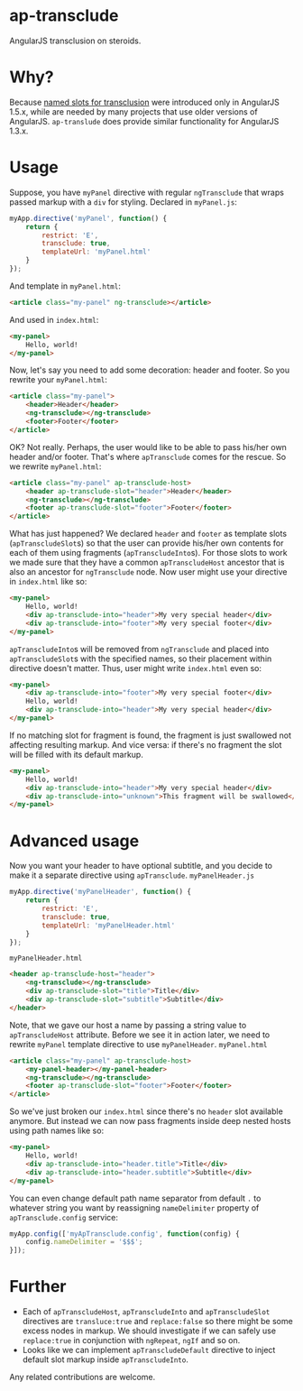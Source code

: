 ap-transclude
=============

AngularJS transclusion on steroids.


Why?
====

Because [named slots for transclusion](http://blog.thoughtram.io/angular/2015/11/16/multiple-transclusion-and-named-slots.html) were introduced only in AngularJS 1.5.x, while are needed by many projects that use older versions of AngularJS. `ap-translude` does provide similar functionality for AngularJS 1.3.x.

Usage
=====

Suppose, you have `myPanel` directive with regular `ngTransclude` that wraps passed markup with a `div` for styling. Declared in `myPanel.js`:
```javascript
myApp.directive('myPanel', function() {
    return {
        restrict: 'E',
        transclude: true,
        templateUrl: 'myPanel.html'
    }
});
```
And template in `myPanel.html`:
```html
<article class="my-panel" ng-transclude></article>
```
And used in `index.html`:
```html
<my-panel>
    Hello, world!
</my-panel>
```
Now, let's say you need to add some decoration: header and footer. So you rewrite your `myPanel.html`:
```html
<article class="my-panel">
    <header>Header</header>
    <ng-transclude></ng-transclude>
    <footer>Footer</footer>
</article>
```
OK? Not really. Perhaps, the user would like to be able to pass his/her own header and/or footer. That's where `apTransclude` comes for the rescue. So we rewrite `myPanel.html`:
```html
<article class="my-panel" ap-transclude-host>
    <header ap-transclude-slot="header">Header</header>
    <ng-transclude></ng-transclude>
    <footer ap-transclude-slot="footer">Footer</footer>
</article>
```
What has just happened? We declared `header` and `footer` as template slots (`apTranscludeSlot`s) so that the user can provide his/her own contents for each of them using fragments (`apTranscludeInto`s). For those slots to work we made sure that they have a common `apTranscludeHost` ancestor that is also an ancestor for `ngTransclude` node.
Now user might use your directive in `index.html` like so:
```html
<my-panel>
    Hello, world!
    <div ap-transclude-into="header">My very special header</div>
    <div ap-transclude-into="footer">My very special footer</div>
</my-panel>
```
`apTranscludeInto`s will be removed from `ngTransclude` and placed into `apTranscludeSlot`s with the specified names, so their placement within directive doesn't matter. Thus, user might write `index.html` even so:
```html
<my-panel>
    <div ap-transclude-into="footer">My very special footer</div>
    Hello, world!
    <div ap-transclude-into="header">My very special header</div>
</my-panel>
```
If no matching slot for fragment is found, the fragment is just swallowed not affecting resulting markup. And vice versa: if there's no fragment the slot will be filled with its default markup.
```html
<my-panel>
    Hello, world!
    <div ap-transclude-into="header">My very special header</div>
    <div ap-transclude-into="unknown">This fragment will be swallowed</div>
</my-panel>
```

Advanced usage
==============

Now you want your header to have optional subtitle, and you decide to make it a separate directive using `apTransclude`.
`myPanelHeader.js`
```javascript
myApp.directive('myPanelHeader', function() {
    return {
        restrict: 'E',
        transclude: true,
        templateUrl: 'myPanelHeader.html'
    }
});
```
`myPanelHeader.html`
```html
<header ap-transclude-host="header">
    <ng-transclude></ng-transclude>
    <div ap-transclude-slot="title">Title</div>
    <div ap-transclude-slot="subtitle">Subtitle</div>
</header>
```
Note, that we gave our host a name by passing a string value to `apTranscludeHost` attribute. Before we see it in action later, we need to rewrite `myPanel` template directive to use `myPanelHeader`.
`myPanel.html`
```html
<article class="my-panel" ap-transclude-host>
    <my-panel-header></my-panel-header>
    <ng-transclude></ng-transclude>
    <footer ap-transclude-slot="footer">Footer</footer>
</article>
```
So we've just broken our `index.html` since there's no `header` slot available anymore. But instead we can now pass fragments inside deep nested hosts using path names like so:
```html
<my-panel>
    Hello, world!
    <div ap-transclude-into="header.title">Title</div>
    <div ap-transclude-into="header.subtitle">Subtitle</div>
</my-panel>
```
You can even change default path name separator from default `.` to whatever string you want by reassigning `nameDelimiter` property of `apTransclude.config` service:
```index.js
myApp.config(['myApTransclude.config', function(config) {
    config.nameDelimiter = '$$$';
}]);
```

Further
=======

- Each of `apTranscludeHost`, `apTranscludeInto` and `apTranscludeSlot` directives are `transluce:true` and `replace:false` so there might be some excess nodes in markup. We should investigate if we can safely use `replace:true` in conjunction with `ngRepeat`, `ngIf` and so on.
- Looks like we can implement `apTranscludeDefault` directive to inject default slot markup inside `apTranscludeInto`.

Any related contributions are welcome.
